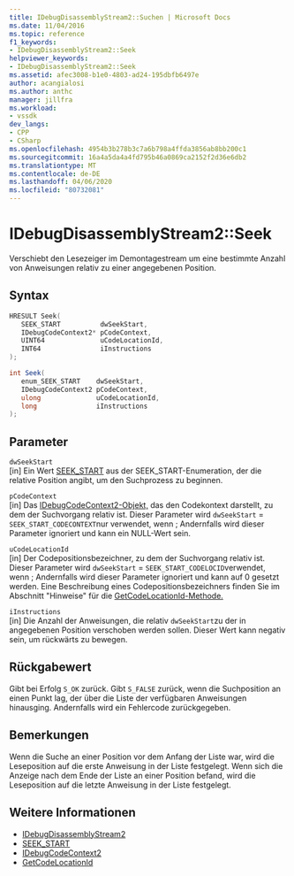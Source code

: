 ```yaml
---
title: IDebugDisassemblyStream2::Suchen | Microsoft Docs
ms.date: 11/04/2016
ms.topic: reference
f1_keywords:
- IDebugDisassemblyStream2::Seek
helpviewer_keywords:
- IDebugDisassemblyStream2::Seek
ms.assetid: afec3008-b1e0-4803-ad24-195dbfb6497e
author: acangialosi
ms.author: anthc
manager: jillfra
ms.workload:
- vssdk
dev_langs:
- CPP
- CSharp
ms.openlocfilehash: 4954b3b278b3c7a6b798a4ffda3856ab8bb200c1
ms.sourcegitcommit: 16a4a5da4a4fd795b46a0869ca2152f2d36e6db2
ms.translationtype: MT
ms.contentlocale: de-DE
ms.lasthandoff: 04/06/2020
ms.locfileid: "80732081"
---
```

# <a name="idebugdisassemblystream2seek"></a>IDebugDisassemblyStream2::Seek
Verschiebt den Lesezeiger im Demontagestream um eine bestimmte Anzahl von Anweisungen relativ zu einer angegebenen Position.

## <a name="syntax"></a>Syntax

```cpp
HRESULT Seek( 
   SEEK_START          dwSeekStart,
   IDebugCodeContext2* pCodeContext,
   UINT64              uCodeLocationId,
   INT64               iInstructions
);
```

```csharp
int Seek( 
   enum_SEEK_START    dwSeekStart,
   IDebugCodeContext2 pCodeContext,
   ulong              uCodeLocationId,
   long               iInstructions
);
```

## <a name="parameters"></a>Parameter
`dwSeekStart`\
[in] Ein Wert [SEEK_START](../../../extensibility/debugger/reference/seek-start.md) aus der SEEK_START-Enumeration, der die relative Position angibt, um den Suchprozess zu beginnen.

`pCodeContext`\
[in] Das [IDebugCodeContext2-Objekt,](../../../extensibility/debugger/reference/idebugcodecontext2.md) das den Codekontext darstellt, zu dem der Suchvorgang relativ ist. Dieser Parameter wird `dwSeekStart`  =  `SEEK_START_CODECONTEXT`nur verwendet, wenn ; Andernfalls wird dieser Parameter ignoriert und kann ein NULL-Wert sein.

`uCodeLocationId`\
[in] Der Codepositionsbezeichner, zu dem der Suchvorgang relativ ist. Dieser Parameter wird `dwSeekStart`  =  `SEEK_START_CODELOCID`verwendet, wenn ; Andernfalls wird dieser Parameter ignoriert und kann auf 0 gesetzt werden. Eine Beschreibung eines Codepositionsbezeichners finden Sie im Abschnitt "Hinweise" für die [GetCodeLocationId-Methode.](../../../extensibility/debugger/reference/idebugdisassemblystream2-getcodelocationid.md)

`iInstructions`\
[in] Die Anzahl der Anweisungen, die relativ `dwSeekStart`zu der in angegebenen Position verschoben werden sollen. Dieser Wert kann negativ sein, um rückwärts zu bewegen.

## <a name="return-value"></a>Rückgabewert
 Gibt bei Erfolg `S_OK` zurück. Gibt `S_FALSE` zurück, wenn die Suchposition an einen Punkt lag, der über die Liste der verfügbaren Anweisungen hinausging. Andernfalls wird ein Fehlercode zurückgegeben.

## <a name="remarks"></a>Bemerkungen
 Wenn die Suche an einer Position vor dem Anfang der Liste war, wird die Leseposition auf die erste Anweisung in der Liste festgelegt. Wenn sich die Anzeige nach dem Ende der Liste an einer Position befand, wird die Leseposition auf die letzte Anweisung in der Liste festgelegt.

## <a name="see-also"></a>Weitere Informationen
- [IDebugDisassemblyStream2](../../../extensibility/debugger/reference/idebugdisassemblystream2.md)
- [SEEK_START](../../../extensibility/debugger/reference/seek-start.md)
- [IDebugCodeContext2](../../../extensibility/debugger/reference/idebugcodecontext2.md)
- [GetCodeLocationId](../../../extensibility/debugger/reference/idebugdisassemblystream2-getcodelocationid.md)
